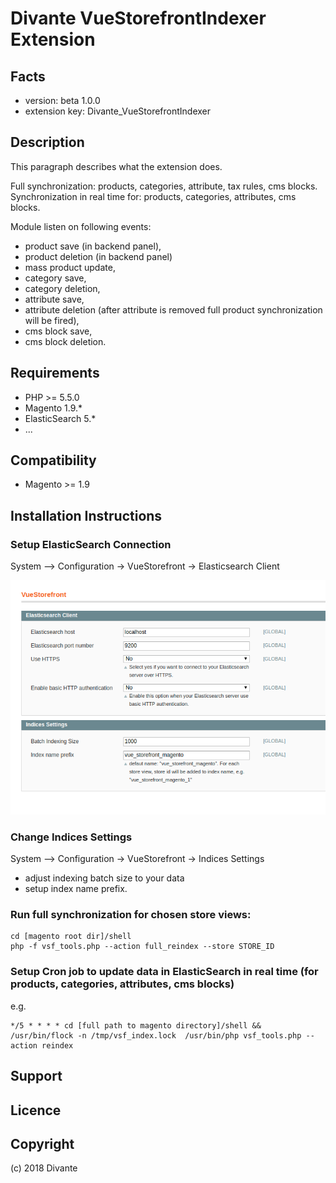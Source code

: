 Divante VueStorefrontIndexer Extension
=====================
Facts
-----
- version: beta 1.0.0
- extension key: Divante_VueStorefrontIndexer

Description
-----------
This paragraph describes what the extension does.

Full synchronization: products, categories, attribute, tax rules, cms blocks.
Synchronization in real time for: products, categories, attributes, cms blocks.

Module listen on following events:
- product save (in backend panel),
- product deletion (in backend panel)
- mass product update,
- category save,
- category deletion,
- attribute save,
- attribute deletion (after attribute is removed full product synchronization will be fired),
- cms block save,
- cms block deletion.

Requirements
------------
- PHP >= 5.5.0
- Magento 1.9.*
- ElasticSearch 5.*
- ...

Compatibility
-------------
- Magento >= 1.9

Installation Instructions
-------------------------

### Setup ElasticSearch Connection

System --> Configuration -> VueStorefront -> Elasticsearch Client


![](docs/images/elastic-search-config.png)


### Change Indices Settings
System --> Configuration -> VueStorefront -> Indices Settings

- adjust indexing batch size to your data
- setup index name prefix. 

### Run full synchronization for chosen store views:

```
cd [magento root dir]/shell
php -f vsf_tools.php --action full_reindex --store STORE_ID
```

### Setup Cron job to update data in ElasticSearch in real time (for products, categories, attributes, cms blocks)

e.g.

```
*/5 * * * * cd [full path to magento directory]/shell && /usr/bin/flock -n /tmp/vsf_index.lock  /usr/bin/php vsf_tools.php --action reindex 
```

Support
-------

Licence
-------

Copyright
---------
(c) 2018 Divante